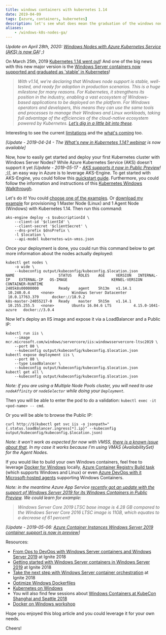 ```yaml
---
title: windows containers with kubernetes 1.14
date: 2019-04-09
tags: [azure, containers, kubernetes]
description: let's see what does mean the graduation of the windows nodes support in k8s as stable
aliases:
    - /windows-k8s-nodes-ga/
---
```

_Update on April 28th, 2020: [Windows Nodes with Azure Kubernetes Service (AKS) is now GA](https://azure.microsoft.com/updates/windows-server-containers-in-aks-now-generally-available)! ;)_

On March 25th, 2019 [Kubernetes 1.14 went out](https://kubernetes.io/blog/2019/03/25/kubernetes-1-14-release-announcement)! And one of the big news with this new major version is the [Windows Server containers now supported and graduated as 'stable' in Kubernetes](https://kubernetes.io/blog/2019/03/25/kubernetes-1-14-release-announcement)!

> _With v1.14, we’re declaring that Windows node support is stable, well-tested, and ready for adoption in production scenarios. This is a huge milestone for many reasons. For Kubernetes, it strengthens its position in the industry, enabling a vast ecosystem of Windows-based applications to be deployed on the platform. For Windows operators and developers, this means they can use the same tools and processes to manage their Windows and Linux workloads, taking full advantage of the efficiencies of the cloud-native ecosystem powered by Kubernetes. [Let’s dig in a little bit into these](https://kubernetes.io/blog/2019/04/01/kubernetes-v1.14-delivers-production-level-support-for-windows-nodes-and-windows-containers/)._

Interesting to see the current [limitations](https://kubernetes.io/docs/setup/windows/intro-windows-in-kubernetes/#limitations) and the [what's coming](https://kubernetes.io/docs/setup/windows/intro-windows-in-kubernetes/#what-s-next) too.

_[Update - 2019-04-24 - The [What's new in Kubernetes 1.14? webinar](https://www.cncf.io/community/webinars/kubernetes-1-14-release/) is now available]_

Now, how to easily get started and deploy your first Kubernetes cluster with Windows Server Nodes? While Azure Kubernetes Service (AKS) doesn't support it yet _[Update - 2019-05-17 - [AKS supports it now in Public Preview](https://azure.microsoft.com/en-us/blog/announcing-the-preview-of-windows-server-containers-support-in-azure-kubernetes-service)! ;)]_, an easy way in Azure is to leverage AKS-Engine. To get started with AKS-Engine, you could follow this [quickstart guide](https://github.com/Azure/aks-engine/blob/master/docs/tutorials/quickstart.md). Furthermore, you could follow the information and instructions of this [Kubernetes Windows Walkthrough](https://github.com/Azure/aks-engine/blob/master/docs/topics/windows.md).

Let's do it! You could [choose one of the examples](https://github.com/Azure/aks-engine/tree/master/examples/windows). Or [download my example](https://github.com/mathieu-benoit/aksengine-agent/blob/master/example/kubernetes-win-vmss.json) for provisioning 1 Master Node (Linux) and 1 Agent Node (Windows) with Kubernetes 1.14. Then run this command:
```
aks-engine deploy -s $subscriptionId \
    --client-id '$clientId' \
    --client-secret '$clientSecret' \
    --dns-prefix $dnsPrefix \
    -l $location \
    --api-model kubernetes-win-vmss.json
```

Once your deployment is done, you could run this command below to get more information about the nodes actually deployed:
```
kubectl get nodes \
    -o wide \
    --kubeconfig output/kubeconfig/kubeconfig.$location.json  
NAME                    STATUS   ROLES    AGE     VERSION   INTERNAL-IP    EXTERNAL-IP   OS-IMAGE                    KERNEL-VERSION      CONTAINER-RUNTIME  
2405k8s00000000         Ready    agent    5h13m   v1.14.1   10.240.0.4     <none>        Windows Server Datacenter   10.0.17763.379      docker://18.9.2  
k8s-master-24055217-0   Ready    master   5h15m   v1.14.1   10.255.255.5   <none>        Ubuntu 16.04.6 LTS          4.15.0-1041-azure   docker://3.0.4  
```

Now let's deploy an IIS image and expose it via a LoadBalancer and a Public IP:
```
kubectl run iis \
    --image mcr.microsoft.com/windows/servercore/iis:windowsservercore-ltsc2019 \
    --port 80 \
    --kubeconfig output/kubeconfig/kubeconfig.$location.json  
kubectl expose deployment iis \
    --port 80 \
    --type LoadBalancer \
    --kubeconfig output/kubeconfig/kubeconfig.$location.json  
kubectl get all \
    --kubeconfig output/kubeconfig/kubeconfig.$location.json  
```

_Note: if you are using a Multiple Node Pools cluster, you will need to use `nodeAffinity` or `nodeSelector` while doing your `Deployment`._  
  
Then you will be able to enter the pod to do a validation: `kubectl exec -it <pod-name> -- cmd`.
  
Or you will be able to browse the Public IP:
```
curl http://$(kubectl get svc iis -o jsonpath="{.status.loadBalancer.ingress[*].ip}" --kubeconfig output/kubeconfig/kubeconfig.$location.json)
```

_Note: it won't work as expected for now with VMSS, [there is a known issue about that](https://github.com/Azure/aks-engine/issues/809). In my case it works because I'm using VMAS (AvailabilitySet) for the Agent Nodes._

If you would like to build your own Windows containers, feel free to leverage [Docker for Windows](https://docs.docker.com/docker-for-windows) locally, [Azure Container Registry Build task](https://docs.microsoft.com/azure/container-registry/container-registry-tasks-overview) (which supports Windows and Linux) or even [Azure DevOps with it Microsoft-hosted agents](https://docs.microsoft.com/azure/devops/pipelines/agents/hosted?view=azure-devops&tabs=yaml#use-a-microsoft-hosted-agent) supporting Windows Containers.

_Note: in the meantime Azure App Service [recently got an update with the support of Windows Server 2019 for its Windows Containers in Public Preview](https://azure.microsoft.com/blog/windows-server-2019-support-now-available-for-windows-containers-on-azure-app-service). We could learn for example:_

> _Windows Server Core 2019 LTSC base image is 4.28 GB compared to the Windows Server Core 2016 LTSC image is 11GB, which equates to a decrease of 61 percent!_

_[Update - 2019-05-06: [Azure Container Instances Windows Server 2019 container support is now in preview](https://azure.microsoft.com/updates/azure-container-instances-windows-server-2019-container-support-is-now-in-preview)]_

Resources:  
- [From Ops to DevOps with Windows Server containers and Windows Server 2019](https://myignite.techcommunity.microsoft.com/sessions/65919) at Ignite 2018
- [Getting started with Windows Server containers in Windows Server 2019](https://myignite.techcommunity.microsoft.com/sessions/65885) at Ignite 2018
- [Take the next step with Windows Server container orchestration](https://myignite.techcommunity.microsoft.com/sessions/65918) at Ignite 2018
- [Optimize Windows Dockerfiles](https://docs.microsoft.com/virtualization/windowscontainers/manage-docker/optimize-windows-dockerfile)
- [Kubernetes on Windows](https://docs.microsoft.com/virtualization/windowscontainers/kubernetes/getting-started-kubernetes-windows)
- You will also find few sessions about [Windows Containers at KubeCon Shanghai and Seattle 2018](https://alwaysupalwayson.blogspot.com/2018/11/microsoft-at-kubecon-cloudnativecon.html)
- [Docker on Windows workshop](http://stefanscherer.github.io/windows-docker-workshop)

Hope you enjoyed this blog article and you could leverage it for your own needs.

Cheers!